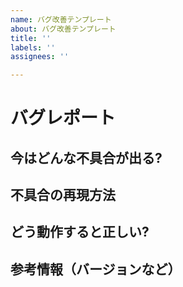 ```yaml
---
name: バグ改善テンプレート
about: バグ改善テンプレート
title: ''
labels: ''
assignees: ''

---
```


# バグレポート

## 今はどんな不具合が出る?


## 不具合の再現方法


## どう動作すると正しい?


## 参考情報（バージョンなど）
